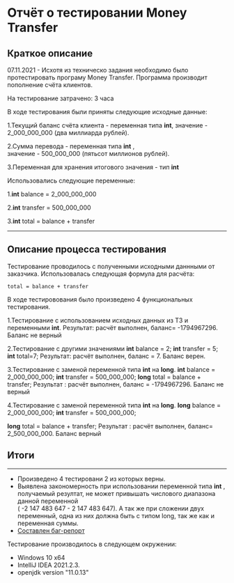 # Отчёт о тестировании Money Transfer
## Краткое описание

07.11.2021 - Исхотя из техническо задания необходимо было протестировать програму Money Transfer. Программа производит пополнение счёта клиентов. 

На тестирование затрачено: 3 часа 

В ходе тестирования были приняты  следующие исходные данные:

1.Текущий баланс счёта клиента - переменная типа  __int__, 
значение - 2_000_000_000 (два миллиарда рублей).

2.Сумма перевода - переменная типа __int__ ,  
значение - 500_000_000 (пятьсот миллионов рублей).

3.Переменная для хранения итогового значения - тип __int__ 

Использовались  следующие переменные:

1.__int__ balance = 2_000_000_000

2.__int__ transfer = 500_000_000

3.__int__ total = balance + transfer

---

## Описание процесса тестирования
Тестирование проводилось с полученными исходными даннными от заказчика. Использовалась следующая формула для расчёта:
```
total = balance + transfer
```
В ходе тестировования было произведено 4 функциональных тестирования.  

1.Тестирование с использованием исходных данных из ТЗ и переменными __int__. Результат: расчёт выполнен, баланс= -1794967296. Баланс не верный 

2.Тестирование с другими значениями __int__ balance = 2; __int__ transfer = 5; __int__ total=7; Результат: расчёт выполнен, баланс = 7. Баланс верен.  

3.Тестирование с заменой переменной типа __int__ на __long__. __int__ balance = 2_000_000_000; __int__ transfer = 500_000_000; __long__ total = balance + transfer;
 Результат : расчёт выполнен, баланс = -1794967296. Баланс не верный 

4.Тестирование с заменой переменной типа __int__ на __long__. __long__ balance = 2_000_000_000; __int__ transfer = 500_000_000; 

__long__ total = balance + transfer; Результат : расчёт выполнен, баланс= 2_500_000_000. Баланс верный  

## Итоги
---
* Произведено 4 тестировани 2 из которых верны.
* Выявлена закономерность при использовании переменной типа __int__ , получаемый резултат, не может привышать числового диапазона данной переменной   
( -2 147 483 647 - 2 147 483 647). А так же при сложении двух переменный, одна из них должна быть с типом long, так же как и переменная суммы.
* [Составлен баг-репорт ](https://github.com/SonKe1/Homework1/issues/1)

Тестирование производилось в следующем окружении:
* Windows 10 x64
* IntelliJ IDEA 2021.2.3. 
*  openjdk version "11.0.13" 
